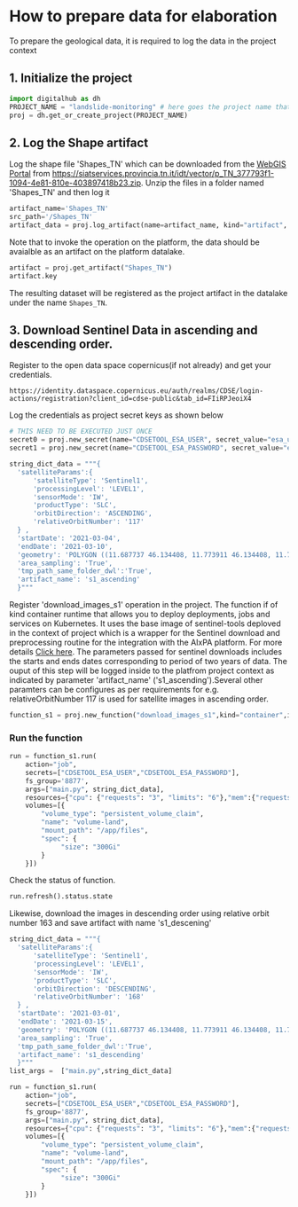 # How to prepare data for elaboration

To prepare the geological data, it is required to log the data in the project context

## 1. Initialize the project

```python
import digitalhub as dh
PROJECT_NAME = "landslide-monitoring" # here goes the project name that you are creating on the platform
proj = dh.get_or_create_project(PROJECT_NAME)
```

## 2. Log the Shape artifact

Log the shape file 'Shapes_TN' which can be downloaded from the [WebGIS Portal](https://webgis.provincia.tn.it/) from https://siatservices.provincia.tn.it/idt/vector/p_TN_377793f1-1094-4e81-810e-403897418b23.zip. Unzip the files in a folder named 'Shapes_TN' and then log it

```python
artifact_name='Shapes_TN'
src_path='/Shapes_TN'
artifact_data = proj.log_artifact(name=artifact_name, kind="artifact", source=src_path)
```

Note that to invoke the operation on the platform, the data should be avaialble as an artifact on the platform datalake.

```python
artifact = proj.get_artifact("Shapes_TN")
artifact.key
```

The resulting dataset will be registered as the project artifact in the datalake under the name `Shapes_TN`.

## 3. Download Sentinel Data in ascending and descending order.

Register to the open data space copernicus(if not already) and get your credentials.

```
https://identity.dataspace.copernicus.eu/auth/realms/CDSE/login-actions/registration?client_id=cdse-public&tab_id=FIiRPJeoiX4
```

Log the credentials as project secret keys as shown below

```python
# THIS NEED TO BE EXECUTED JUST ONCE
secret0 = proj.new_secret(name="CDSETOOL_ESA_USER", secret_value="esa_username")
secret1 = proj.new_secret(name="CDSETOOL_ESA_PASSWORD", secret_value="esa_password")
```

```python
string_dict_data = """{
  'satelliteParams':{
      'satelliteType': 'Sentinel1',
      'processingLevel': 'LEVEL1',
      'sensorMode': 'IW',
      'productType': 'SLC',
      'orbitDirection': 'ASCENDING',
      'relativeOrbitNumber': '117'
  } ,
  'startDate': '2021-03-04',
  'endDate': '2021-03-10',
  'geometry': 'POLYGON ((11.687737 46.134408, 11.773911 46.134408, 11.773911 46.174363, 11.687737 46.174363, 11.687737 46.134408))',
  'area_sampling': 'True',
  'tmp_path_same_folder_dwl':'True',
  'artifact_name': 's1_ascending'
  }"""
```

Register 'download_images_s1' operation in the project. The function if of kind container runtime that allows you to deploy deployments, jobs and services on Kubernetes. It uses the base image of sentinel-tools deploved in the context of project which is a wrapper for the Sentinel download and preprocessing routine for the integration with the AIxPA platform. For more details [Click here](https://github.com/tn-aixpa/sentinel-tools/). The parameters passed for sentinel downloads includes the starts and ends dates corresponding to period of two years of data. The ouput of this step will be logged inside to the platfrom project context as indicated by parameter 'artifact_name' ('s1_ascending').Several other paramters can be configures as per requirements for e.g. relativeOrbitNumber 117 is used for satellite images in ascending order.

```python
function_s1 = proj.new_function("download_images_s1",kind="container",image="ghcr.io/tn-aixpa/sentinel-tools:0.11.5",command="python")
```

### Run the function

```python
run = function_s1.run(
    action="job",
    secrets=["CDSETOOL_ESA_USER","CDSETOOL_ESA_PASSWORD"],
    fs_group='8877',
    args=["main.py", string_dict_data],
    resources={"cpu": {"requests": "3", "limits": "6"},"mem":{"requests": "32Gi", "limits": "64Gi"}},
    volumes=[{
        "volume_type": "persistent_volume_claim",
        "name": "volume-land",
        "mount_path": "/app/files",
        "spec": {
             "size": "300Gi"
        }
    }])
```

Check the status of function.

```python
run.refresh().status.state
```

Likewise, download the images in descending order using relative orbit number 163 and save artifact with name
's1_descening'

```python
string_dict_data = """{
  'satelliteParams':{
      'satelliteType': 'Sentinel1',
      'processingLevel': 'LEVEL1',
      'sensorMode': 'IW',
      'productType': 'SLC',
      'orbitDirection': 'DESCENDING',
      'relativeOrbitNumber': '168'
  } ,
  'startDate': '2021-03-01',
  'endDate': '2021-03-15',
  'geometry': 'POLYGON ((11.687737 46.134408, 11.773911 46.134408, 11.773911 46.174363, 11.687737 46.174363, 11.687737 46.134408))',
  'area_sampling': 'True',
  'tmp_path_same_folder_dwl':'True',
  'artifact_name': 's1_descending'
  }"""
list_args =  ["main.py",string_dict_data]
```

```python
run = function_s1.run(
    action="job",
    secrets=["CDSETOOL_ESA_USER","CDSETOOL_ESA_PASSWORD"],
    fs_group='8877',
    args=["main.py", string_dict_data],
    resources={"cpu": {"requests": "3", "limits": "6"},"mem":{"requests": "32Gi", "limits": "64Gi"}},
    volumes=[{
        "volume_type": "persistent_volume_claim",
        "name": "volume-land",
        "mount_path": "/app/files",
        "spec": {
             "size": "300Gi"
        }
    }])
```
